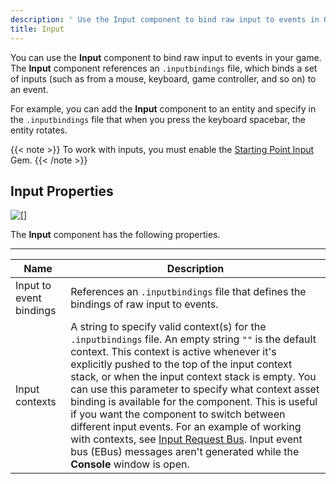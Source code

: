 ```yaml
---
description: ' Use the Input component to bind raw input to events in Open 3D Engine. '
title: Input
---
```




You can use the **Input** component to bind raw input to events in your game. The **Input** component references an `.inputbindings` file, which binds a set of inputs (such as from a mouse, keyboard, game controller, and so on) to an event.

For example, you can add the **Input** component to an entity and specify in the `.inputbindings` file that when you press the keyboard spacebar, the entity rotates.

{{< note >}}
To work with inputs, you must enable the [Starting Point Input](/docs/user-guide/gems/reference/input/starting-point-input) Gem.
{{< /note >}}

## Input Properties 

![\[\]](/images/user-guide/component/input-component-properties.png)

The **Input** component has the following properties.


****

| Name | Description |
| --- | --- |
| Input to event bindings |  References an `.inputbindings` file that defines the bindings of raw input to events.   |
| Input contexts |  A string to specify valid context(s) for the `.inputbindings` file.  An empty string `""` is the default context. This context is active whenever it's explicitly pushed to the top of the input context stack, or when the input context stack is empty.  You can use this parameter to specify what context asset binding is available for the component. This is useful if you want the component to switch between different input events. For an example of working with contexts, see [Input Request Bus](/docs/user-guide/components/reference/gameplay/input-event-bus-interface/#component-input-request-bus).  Input event bus (EBus) messages aren't generated while the **Console** window is open.   |
